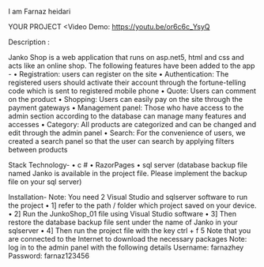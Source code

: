 I am Farnaz heidari 

YOUR PROJECT
<Video Demo: https://youtu.be/or6c6c_YsyQ

Description :

Janko Shop is a web application that runs on asp.net5, html and css and acts like an online shop. The following features have been added to the app -
  • Registration: users can register on the site
 • Authentication: The registered users should activate their account through the fortune-telling code which is sent to registered mobile phone
  • Quote: Users can comment on the product
  • Shopping: Users can easily pay on the site through the payment gateways
  • Management panel: Those who have access to the admin section according to the database can manage many features and accesses
  • Category: All products are categorized and can be changed and edit through the admin panel
 • Search: For the convenience of users, we created a search panel so that the user can search by applying filters between products

Stack Technology-
  • c #
  • RazorPages
  • sql server (database backup file named Janko is available in the project file. Please implement the backup file on your sql server)

Installation-
  Note: You need 2 Visual Studio and sqlserver software to run the project
  • 1] refer to the path / folder which project saved on your device.
  • 2] Run the JunkoShop_01 file using Visual Studio software
  • 3] Then restore the database backup file sent under the name of Janko in your sqlserver
  • 4] Then run the project file with the key ctrl + f 5 Note that you are connected to the Internet to download the necessary packages
  Note:  log in to the admin panel with the following details
Username: farnazhey
Password: farnaz123456
